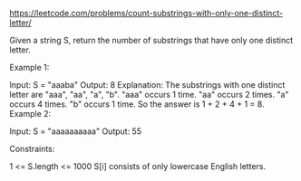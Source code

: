 https://leetcode.com/problems/count-substrings-with-only-one-distinct-letter/

Given a string S, return the number of substrings that have only one distinct letter.

Example 1:

Input: S = "aaaba"
Output: 8
Explanation: The substrings with one distinct letter are "aaa", "aa", "a", "b".
"aaa" occurs 1 time.
"aa" occurs 2 times.
"a" occurs 4 times.
"b" occurs 1 time.
So the answer is 1 + 2 + 4 + 1 = 8.
Example 2:

Input: S = "aaaaaaaaaa"
Output: 55
 

Constraints:

1 <= S.length <= 1000
S[i] consists of only lowercase English letters.

